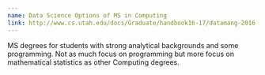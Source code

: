 ```yaml
---
name: Data Science Options of MS in Computing
link: http://www.cs.utah.edu/docs/Graduate/handbook16-17/datamang-2016-17.pdf
---
```


MS degrees for students with strong analytical backgrounds and some programming. Not as much focus on programming but more focus on mathematical statistics as other Computing degrees.
